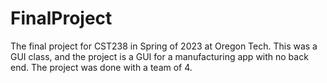 # FinalProject

The final project for CST238 in Spring of 2023 at Oregon Tech.
This was a GUI class, and the project is a GUI for a manufacturing app with no back end.
The project was done with a team of 4.
